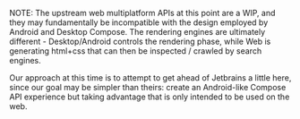NOTE: The upstream web multiplatform APIs at this point are a WIP, and they may fundamentally be incompatible with the
design employed by Android and Desktop Compose. The rendering engines are ultimately different - Desktop/Android
controls the rendering phase, while Web is generating html+css that can then be inspected / crawled by search engines. 

Our approach at this time is to attempt to get ahead of Jetbrains a little here, since our goal may be simpler than
theirs: create an Android-like Compose API experience but taking advantage that is only intended to be used on the web.